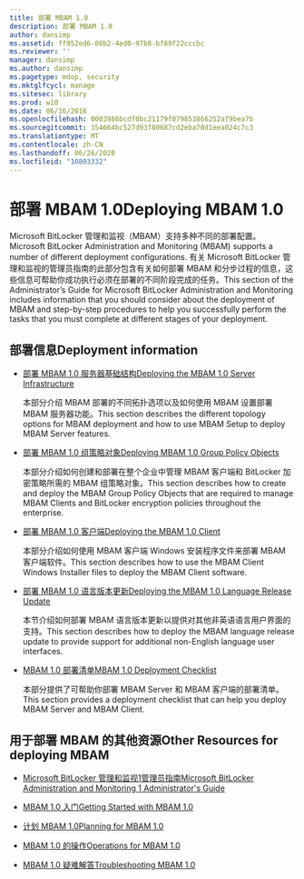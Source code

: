 ```yaml
---
title: 部署 MBAM 1.0
description: 部署 MBAM 1.0
author: dansimp
ms.assetid: ff952ed6-08b2-4ed0-97b8-bf89f22cccbc
ms.reviewer: ''
manager: dansimp
ms.author: dansimp
ms.pagetype: mdop, security
ms.mktglfcycl: manage
ms.sitesec: library
ms.prod: w10
ms.date: 06/16/2016
ms.openlocfilehash: 0003986bcdf0bc21179f079853866252af9bea7b
ms.sourcegitcommit: 354664bc527d93f80687cd2eba70d1eea024c7c3
ms.translationtype: MT
ms.contentlocale: zh-CN
ms.lasthandoff: 06/26/2020
ms.locfileid: "10803332"
---
```

# <span data-ttu-id="a8fc7-103">部署 MBAM 1.0</span><span class="sxs-lookup"><span data-stu-id="a8fc7-103">Deploying MBAM 1.0</span></span>


<span data-ttu-id="a8fc7-104">Microsoft BitLocker 管理和监视（MBAM）支持多种不同的部署配置。</span><span class="sxs-lookup"><span data-stu-id="a8fc7-104">Microsoft BitLocker Administration and Monitoring (MBAM) supports a number of different deployment configurations.</span></span> <span data-ttu-id="a8fc7-105">有关 Microsoft BitLocker 管理和监视的管理员指南的此部分包含有关如何部署 MBAM 和分步过程的信息，这些信息可帮助你成功执行必须在部署的不同阶段完成的任务。</span><span class="sxs-lookup"><span data-stu-id="a8fc7-105">This section of the Administrator’s Guide for Microsoft BitLocker Administration and Monitoring includes information that you should consider about the deployment of MBAM and step-by-step procedures to help you successfully perform the tasks that you must complete at different stages of your deployment.</span></span>

## <span data-ttu-id="a8fc7-106">部署信息</span><span class="sxs-lookup"><span data-stu-id="a8fc7-106">Deployment information</span></span>


-   [<span data-ttu-id="a8fc7-107">部署 MBAM 1.0 服务器基础结构</span><span class="sxs-lookup"><span data-stu-id="a8fc7-107">Deploying the MBAM 1.0 Server Infrastructure</span></span>](deploying-the-mbam-10-server-infrastructure.md)

    <span data-ttu-id="a8fc7-108">本部分介绍 MBAM 部署的不同拓扑选项以及如何使用 MBAM 设置部署 MBAM 服务器功能。</span><span class="sxs-lookup"><span data-stu-id="a8fc7-108">This section describes the different topology options for MBAM deployment and how to use MBAM Setup to deploy MBAM Server features.</span></span>

-   [<span data-ttu-id="a8fc7-109">部署 MBAM 1.0 组策略对象</span><span class="sxs-lookup"><span data-stu-id="a8fc7-109">Deploying MBAM 1.0 Group Policy Objects</span></span>](deploying-mbam-10-group-policy-objects.md)

    <span data-ttu-id="a8fc7-110">本部分介绍如何创建和部署在整个企业中管理 MBAM 客户端和 BitLocker 加密策略所需的 MBAM 组策略对象。</span><span class="sxs-lookup"><span data-stu-id="a8fc7-110">This section describes how to create and deploy the MBAM Group Policy Objects that are required to manage MBAM Clients and BitLocker encryption policies throughout the enterprise.</span></span>

-   [<span data-ttu-id="a8fc7-111">部署 MBAM 1.0 客户端</span><span class="sxs-lookup"><span data-stu-id="a8fc7-111">Deploying the MBAM 1.0 Client</span></span>](deploying-the-mbam-10-client.md)

    <span data-ttu-id="a8fc7-112">本部分介绍如何使用 MBAM 客户端 Windows 安装程序文件来部署 MBAM 客户端软件。</span><span class="sxs-lookup"><span data-stu-id="a8fc7-112">This section describes how to use the MBAM Client Windows Installer files to deploy the MBAM Client software.</span></span>

-   [<span data-ttu-id="a8fc7-113">部署 MBAM 1.0 语言版本更新</span><span class="sxs-lookup"><span data-stu-id="a8fc7-113">Deploying the MBAM 1.0 Language Release Update</span></span>](deploying-the-mbam-10-language-release-update.md)

    <span data-ttu-id="a8fc7-114">本节介绍如何部署 MBAM 语言版本更新以提供对其他非英语语言用户界面的支持。</span><span class="sxs-lookup"><span data-stu-id="a8fc7-114">This section describes how to deploy the MBAM language release update to provide support for additional non-English language user interfaces.</span></span>

-   [<span data-ttu-id="a8fc7-115">MBAM 1.0 部署清单</span><span class="sxs-lookup"><span data-stu-id="a8fc7-115">MBAM 1.0 Deployment Checklist</span></span>](mbam-10-deployment-checklist.md)

    <span data-ttu-id="a8fc7-116">本部分提供了可帮助你部署 MBAM Server 和 MBAM 客户端的部署清单。</span><span class="sxs-lookup"><span data-stu-id="a8fc7-116">This section provides a deployment checklist that can help you deploy MBAM Server and MBAM Client.</span></span>

## <span data-ttu-id="a8fc7-117">用于部署 MBAM 的其他资源</span><span class="sxs-lookup"><span data-stu-id="a8fc7-117">Other Resources for deploying MBAM</span></span>


-   [<span data-ttu-id="a8fc7-118">Microsoft BitLocker 管理和监视1管理员指南</span><span class="sxs-lookup"><span data-stu-id="a8fc7-118">Microsoft BitLocker Administration and Monitoring 1 Administrator's Guide</span></span>](index.md)

-   [<span data-ttu-id="a8fc7-119">MBAM 1.0 入门</span><span class="sxs-lookup"><span data-stu-id="a8fc7-119">Getting Started with MBAM 1.0</span></span>](getting-started-with-mbam-10.md)

-   [<span data-ttu-id="a8fc7-120">计划 MBAM 1.0</span><span class="sxs-lookup"><span data-stu-id="a8fc7-120">Planning for MBAM 1.0</span></span>](planning-for-mbam-10.md)

-   [<span data-ttu-id="a8fc7-121">MBAM 1.0 的操作</span><span class="sxs-lookup"><span data-stu-id="a8fc7-121">Operations for MBAM 1.0</span></span>](operations-for-mbam-10.md)

-   [<span data-ttu-id="a8fc7-122">MBAM 1.0 疑难解答</span><span class="sxs-lookup"><span data-stu-id="a8fc7-122">Troubleshooting MBAM 1.0</span></span>](troubleshooting-mbam-10.md)

 

 





